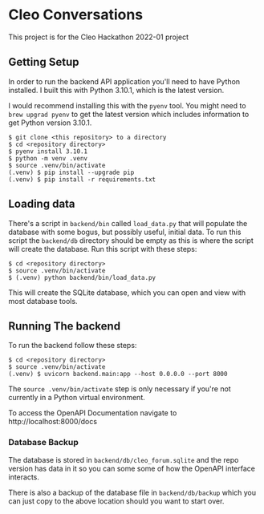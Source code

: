 # Cleo Conversations

This project is for the Cleo Hackathon 2022-01 project

## Getting Setup

In order to run the backend API application
you'll need to have Python installed. I built
this with Python 3.10.1, which is the latest version.

I would recommend installing this with the
`pyenv` tool. You might need to `brew upgrad pyenv`
to get the latest version which includes 
information to get Python version 3.10.1.

```console
$ git clone <this repository> to a directory
$ cd <repository directory>
$ pyenv install 3.10.1
$ python -m venv .venv
$ source .venv/bin/activate
(.venv) $ pip install --upgrade pip
(.venv) $ pip install -r requirements.txt
```

## Loading data

There's a script in `backend/bin` called `load_data.py` that will 
populate the database with some bogus, but possibly useful, 
initial data. To run this script the `backend/db` directory should
be empty as this is where the script will create the database.
Run this script with these steps:

```console
$ cd <repository directory>
$ source .venv/bin/activate
$ (.venv) python backend/bin/load_data.py
```

This will create the SQLite database, which you can open and 
view with most database tools.

## Running The backend

To run the backend follow these steps:

```console
$ cd <repository directory>
$ source .venv/bin/activate
(.venv) $ uvicorn backend.main:app --host 0.0.0.0 --port 8000
```

The `source .venv/bin/activate` step is only necessary
if you're not currently in a Python virtual environment.

To access the OpenAPI Documentation navigate to http://localhost:8000/docs

### Database Backup

The database is stored in `backend/db/cleo_forum.sqlite` and the repo version has data
in it so you can some some of how the OpenAPI interface interacts.

There is also a backup of the database file in `backend/db/backup` which you can just copy
to the above location should you want to start over.